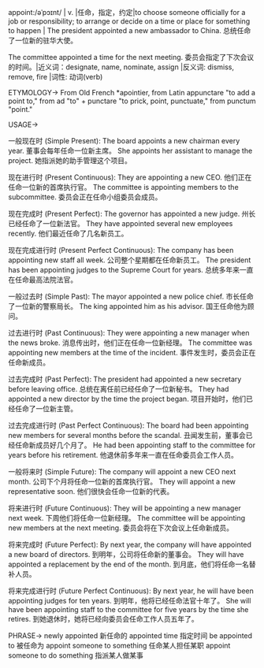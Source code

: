 appoint:/əˈpɔɪnt/ | v. |任命，指定，约定|to choose someone officially for a job or responsibility; to arrange or decide on a time or place for something to happen | The president appointed a new ambassador to China. 总统任命了一位新的驻华大使。

The committee appointed a time for the next meeting. 委员会指定了下次会议的时间。|近义词：designate, name, nominate, assign |反义词: dismiss, remove, fire |词性: 动词(verb)


ETYMOLOGY->
From Old French *apointier, from Latin appunctare "to add a point to," from ad "to" + punctare "to prick, point, punctuate," from punctum "point."


USAGE->

一般现在时 (Simple Present):
The board appoints a new chairman every year. 董事会每年任命一位新主席。
She appoints her assistant to manage the project. 她指派她的助手管理这个项目。

现在进行时 (Present Continuous):
They are appointing a new CEO. 他们正在任命一位新的首席执行官。
The committee is appointing members to the subcommittee. 委员会正在任命小组委员会成员。

现在完成时 (Present Perfect):
The governor has appointed a new judge. 州长已经任命了一位新法官。
They have appointed several new employees recently.  他们最近任命了几名新员工。

现在完成进行时 (Present Perfect Continuous):
The company has been appointing new staff all week.  公司整个星期都在任命新员工。
The president has been appointing judges to the Supreme Court for years. 总统多年来一直在任命最高法院法官。

一般过去时 (Simple Past):
The mayor appointed a new police chief. 市长任命了一位新的警察局长。
The king appointed him as his advisor. 国王任命他为顾问。

过去进行时 (Past Continuous):
They were appointing a new manager when the news broke.  消息传出时，他们正在任命一位新经理。
The committee was appointing new members at the time of the incident. 事件发生时，委员会正在任命新成员。

过去完成时 (Past Perfect):
The president had appointed a new secretary before leaving office. 总统在离任前已经任命了一位新秘书。
They had appointed a new director by the time the project began.  项目开始时，他们已经任命了一位新主管。

过去完成进行时 (Past Perfect Continuous):
The board had been appointing new members for several months before the scandal. 丑闻发生前，董事会已经任命新成员好几个月了。
He had been appointing staff to the committee for years before his retirement. 他退休前多年来一直在任命委员会工作人员。

一般将来时 (Simple Future):
The company will appoint a new CEO next month.  公司下个月将任命一位新的首席执行官。
They will appoint a new representative soon.  他们很快会任命一位新的代表。

将来进行时 (Future Continuous):
They will be appointing a new manager next week. 下周他们将任命一位新经理。
The committee will be appointing new members at the next meeting. 委员会将在下次会议上任命新成员。

将来完成时 (Future Perfect):
By next year, the company will have appointed a new board of directors.  到明年，公司将任命新的董事会。
They will have appointed a replacement by the end of the month.  到月底，他们将任命一名替补人员。

将来完成进行时 (Future Perfect Continuous):
By next year, he will have been appointing judges for ten years. 到明年，他将已经任命法官十年了。
She will have been appointing staff to the committee for five years by the time she retires. 到她退休时，她将已经向委员会任命工作人员五年了。


PHRASE->
newly appointed  新任命的
appointed time  指定时间
be appointed to  被任命为
appoint someone to something  任命某人担任某职
appoint someone to do something  指派某人做某事

